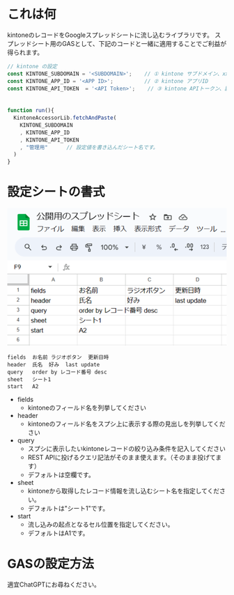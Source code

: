# これは何

kintoneのレコードをGoogleスプレッドシートに流し込むライブラリです。
スプレッドシート用のGASとして、下記のコードと一緒に適用することでご利益が得られます。

```javascript
// kintone の設定
const KINTONE_SUBDOMAIN = '<SUBDOMAIN>';    // ① kintone サブドメイン、xxxx.cybozu.comのxxxx部分を設定してください。
const KINTONE_APP_ID = '<APP ID>';          // ② kintone アプリID
const KINTONE_API_TOKEN  = '<API Token>';    // ③ kintone APIトークン、読み取り権限だけでOKです。


function run(){
  KintoneAccessorLib.fetchAndPaste(
    KINTONE_SUBDOMAIN
    , KINTONE_APP_ID
    , KINTONE_API_TOKEN
    , "管理用"      // 設定値を書き込んだシート名です。
  )
}
```


# 設定シートの書式

![](img/sample_settingsheet.png)

```
fields	お名前	ラジオボタン	更新日時
header	氏名	好み	last update
query	order by レコード番号 desc		
sheet	シート1		
start	A2		
```

- fields
    - kintoneのフィールド名を列挙してください
- header
    - kintoneのフィールド名をスプシ上に表示する際の見出しを列挙してください
- query
    - スプシに表示したいkintoneレコードの絞り込み条件を記入してください
    - REST APIに投げるクエリ記法がそのまま使えます。（そのまま投げてます）
    - デフォルトは空欄です。
- sheet
    - kintoneから取得したレコード情報を流し込むシート名を指定してください。
    - デフォルトは"シート1"です。
- start
    - 流し込みの起点となるセル位置を指定してください。
    - デフォルトはA1です。

# GASの設定方法
適宜ChatGPTにお尋ねください。

